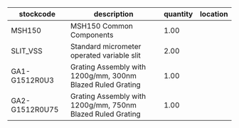 |stockcode|description|quantity|location|
|---------|-----------|--------|--------|
|MSH150|MSH150 Common Components|1.00||
|SLIT_VSS|Standard micrometer operated variable slit|2.00||
|GA1-G1512R0U3|Grating Assembly with 1200g/mm, 300nm Blazed Ruled Grating|1.00||
|GA2-G1512R0U75|Grating Assembly with 1200g/mm, 750nm Blazed Ruled Grating|1.00||
